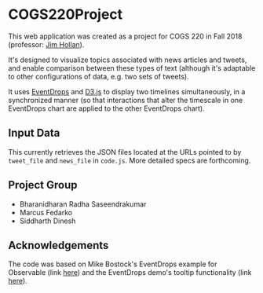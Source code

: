 # COGS220Project

This web application was created as a project for COGS 220 in Fall 2018 (professor: [Jim Hollan](http://hci.ucsd.edu/hollan/)).

It's designed to visualize topics associated with news articles and tweets, and
enable comparison between these types of text (although it's adaptable to other
configurations of data, e.g. two sets of tweets).

It uses [EventDrops](https://marmelab.com/EventDrops/) and [D3.js](https://d3js.org/) to display two timelines simultaneously, in a synchronized manner (so that interactions that alter the timescale in one EventDrops chart are applied to the other EventDrops chart).

## Input Data

This currently retrieves the JSON files located at the URLs pointed to by
`tweet_file` and `news_file` in `code.js`. More detailed specs are forthcoming.

## Project Group

- Bharanidharan Radha Saseendrakumar
- Marcus Fedarko
- Siddharth Dinesh

## Acknowledgements

The code was based on Mike Bostock's EventDrops example for Observable
(link [here](https://beta.observablehq.com/@mbostock/hello-eventdrops)) and the
EventDrops demo's tooltip functionality (link [here](https://github.com/marmelab/EventDrops/tree/fc0d8ca4001156ddfc5738133b53bf479ffb190f/demo)).

